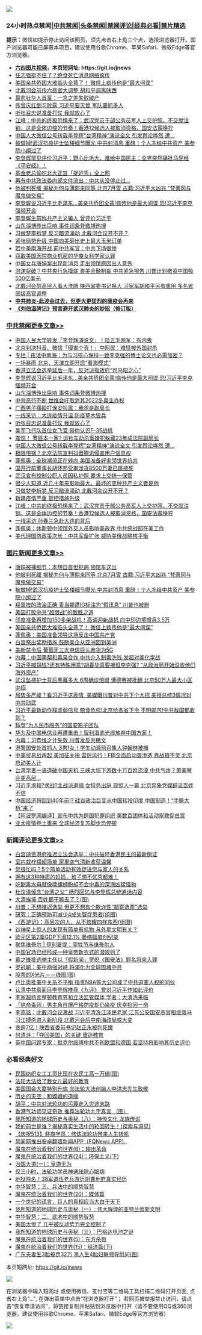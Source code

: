 ![](https://raw.githubusercontent.com/fqnews/bnews/master/64photo/fqnews-qr.jpg)

<div id="tt">
<h3>24小时热点禁闻|<a href="#%E4%B8%AD%E5%85%B1%E7%A6%81%E9%97%BB%E6%9B%B4%E5%A4%9A%E6%96%87%E7%AB%A0">中共禁闻</a>|<a href="#%E5%9B%BE%E7%89%87%E6%96%B0%E9%97%BB%E6%9B%B4%E5%A4%9A%E6%96%87%E7%AB%A0">头条禁闻</a>|<a href="#%E6%96%B0%E9%97%BB%E8%AF%84%E8%AE%BA%E6%9B%B4%E5%A4%9A%E6%96%87%E7%AB%A0">禁闻评论|<a href="#%E5%BF%85%E7%9C%8B%E7%BB%8F%E5%85%B8%E5%A5%BD%E6%96%87">经典必看|<a href="/video.md#%E7%A6%81%E7%89%87%E7%B2%BE%E9%80%89">禁片精选</a></h3>
<div><b>提示：</b>微信如提示停止访问该网页，须先点击右上角三个点，选择浏览器打开。国产浏览器可能已屏蔽本项目，建议使用谷歌Chrome、苹果Safari、微软Edge等官方浏览器。</div>
<ul>
<li><b><a href="http://d1.bdrive.tk/64.mp4" target="_blank">六四图片视频</a>，本页短网址: https://git.io/jnews</b></li>
<li><a href="/comments/20200731/1372430.md">任志强挺不住了？绝食死亡消息网络疯传</a></li>
<li><a href="/topimagenews/20200731/1372454.md">美国亲共侨团大难临头全蔫了！ 微信上疯传他是“最大间谍”</a></li>
<li><a href="/cbnews/20200731/1372510.md">北戴河会前传六高官大调整 胡和平调离陕西</a></li>
<li><a href="/cnnews/20200731/1372406.md">最悲壮华人首富：一念之差失败破产</a></li>
<li><a href="/cbnews/20200731/1372455.md">传曾庆红倒习败露 习近平要灭曾 军队要抓多人</a></li>
<li><a href="/cbnews/20200731/1372648.md">听张召忠说准备打仗 我就放心了</a></li>
<li><a href="/cbnews/20200731/1372569.md">江峰：中共的终极恐惧来了：武汉党员干部公务员军人上交护照，不交就注销，这是全体边控的节奏！香港12候选人被取消资格，国安法露狰狞</a></li>
<li><a href="/cbnews/20200731/1372624.md">中国人大微信公号转载李登辉“台湾精神”演说全文 引发舆论哗然 遭…</a></li>
<li><a href="/topimagenews/20200731/1372770.md">被做掉!武汉抗疫护士坠楼细节曝光 中共封消息 重磅！个人冻结中共资产 美参院小组过了</a></li>
<li><a href="/bannedvideo/20200731/1372612.md">李登辉罕见评价习近平：野心比毛大，难给中国民主；全党突然痛批马屁经《平安经》！</a></li>
<li><a href="/baitai/20200731/1372705.md">基金老总偷吃北大正宫「捉奸秀」全上网</a></li>
<li><a href="/cbnews/20200731/1372527.md">再有中共政法委内部文件流出：中共从没停止过…</a></li>
<li><a href="/topimagenews/20200731/1372796.md">他被判死缓 揭秘为何与薄熙来同等 北京7月雪 古籍:习近平大凶兆 “梵蒂冈与魔鬼做交易”</a></li>
<li><a href="/cbnews/20200731/1372676.md">李登辉说习近平比毛泽东...美亲共侨团全蔫!疯传他是最大间谍 恐!习近平李克强频开会</a></li>
<li><a href="/ssgc/20200731/1372509.md">李登辉生前称共产主义骗人 曾评价习近平</a></li>
<li><a href="/cbnews/20200731/1372670.md">山东淄博传出巨响 事件词条登微博热搜</a></li>
<li><a href="/cbnews/20200731/1372571.md">习做梦李拆梦 反习暗流涌动 北戴河会议开不开？</a></li>
<li><a href="/cnnews/20200731/1372521.md">紧张局势升级 中国向美砸出史上最大玉米订单</a></li>
<li><a href="/cbnews/20200731/1372495.md">若中美南海开战 前中共军官：中共下场很惨</a></li>
<li><a href="/worldnews/usa/20200731/1372553.md">窃取美国医院商业机密的华裔女科学家认罪</a></li>
<li><a href="/headline/20200801/1372831.md">中国女兵唐娟案出现新消息 走出领馆原因出人意外</a></li>
<li><a href="/finance/20200731/1372699.md">泡沫将破？中共央行急摸底 畏美金融制裁 中共紧急报告 川普计划撤资中国吸500亿美元</a></li>
<li><a href="/comments/20200731/1372622.md">北戴河会前高层人事大洗牌 陕西省委书记换人 习家军胡和平另有重用 多名省部级高官调整</a></li>
<li><b><a href="/comments/20200211/1275071.md" target="_blank">中共肺炎-此波会过去，但更大更猛烈的瘟疫会再来</a></b></li>
<li><b><a href="/comments/20200207/1272816.md" target="_blank">《刘伯温碑记》预言避开武汉肺炎的妙招（修订版）</a></b></li>
</ul>
</div>

<div class="catlist">
<h3><a href="/cbnews/" target="_blank">中共禁闻</a><span><a href="/cbnews/" target="_blank" rel="nofollow">更多文章>></a></span></h3>
<ul>
<li><a href="/cbnews/20200801/1372895.md" target="_blank">中国人民大学转发「李登辉演说文」！陆五毛网军：有内鬼</a></li>
<li><a href="/cbnews/20200801/1372891.md" target="_blank">北京判决抖音、微信「侵害个资！」中网民：难怪被外国封杀</a></li>
<li><a href="/cbnews/20200801/1372870.md" target="_blank">专栏 | 夜话中南海：为与习核心保持一致李克强的博士论文也必需加密？</a></li>
<li><a href="/cbnews/20200801/1372869.md" target="_blank">一场暴雨 北京、天津立即开启“看海模式”</a></li>
<li><a href="/cbnews/20200731/1372799.md" target="_blank">香港立法会选举延后一年，反对派指政府“司马昭之心”</a></li>
<li><a href="/cbnews/20200731/1372676.md" target="_blank">李登辉说习近平比毛泽东&#8230;美亲共侨团全蔫!疯传他是最大间谍 恐!习近平李克强频开会</a></li>
<li><a href="/cbnews/20200731/1372670.md" target="_blank">山东淄博传出巨响 事件词条登微博热搜</a></li>
<li><a href="/cbnews/20200731/1372664.md" target="_blank">中共恶行不断 世维会吁取消其2022冬奥主办权</a></li>
<li><a href="/cbnews/20200731/1372651.md" target="_blank">广西男子痛殴打保安叫嚣：我爸是副局长</a></li>
<li><a href="/cbnews/20200731/1372649.md" target="_blank">一线采访：大连疫情升温 防疫草木皆兵</a></li>
<li><a href="/cbnews/20200731/1372648.md" target="_blank">听张召忠说准备打仗 我就放心了</a></li>
<li><a href="/cbnews/20200731/1372644.md" target="_blank">美军飞行队首位女飞官 带你认识F-35战机</a></li>
<li><a href="/cbnews/20200731/1372632.md" target="_blank">震惊！ 警匪本一家? 运钞车劫杀案嫌犯躲藏23年成法院副局长</a></li>
<li><a href="/cbnews/20200731/1372624.md" target="_blank">中国人大微信公号转载李登辉“台湾精神”演说全文 引发舆论哗然 遭…</a></li>
<li><a href="/cbnews/20200731/1372617.md" target="_blank">极限甩锅？北京法院宣判抖音腾讯侵害用户信息权</a></li>
<li><a href="/cbnews/20200731/1372615.md" target="_blank">蓬佩奥：全球潮流正在转向 美国准备好率领世界抗共</a></li>
<li><a href="/cbnews/20200731/1372607.md" target="_blank">国开行前董事长胡怀邦受审涉贪8500万妻已跳楼死</a></li>
<li><a href="/cbnews/20200731/1372589.md" target="_blank">武汉宣布控制公职人员因私护照 要求上交统一保管</a></li>
<li><a href="/cbnews/20200731/1372582.md" target="_blank">很少人知道 近几十年来影响最大、最坏的变种共产主义者是他</a></li>
<li><a href="/cbnews/20200731/1372571.md" target="_blank">习做梦李拆梦 反习暗流涌动 北戴河会议开不开？</a></li>
<li><a href="/cbnews/20200731/1372570.md" target="_blank">新疆疫情严重 管控措施升级</a></li>
<li><a href="/cbnews/20200731/1372569.md" target="_blank">江峰：中共的终极恐惧来了：武汉党员干部公务员军人上交护照，不交就注销，这是全体边控的节奏！香港12候选人被取消资格，国安法露狰狞</a></li>
<li><a href="/cbnews/20200731/1372566.md" target="_blank">一线采访 孙春兰急赴大连的背后</a></li>
<li><a href="/cbnews/20200731/1372565.md" target="_blank">蓬佩奥：休斯顿中领馆外交人员影响美政界 中共统战部在美工作</a></li>
<li><a href="/cbnews/20200731/1372564.md" target="_blank">美代理国防政策次长：中共军备扩张 威胁美俄战略核平衡</a></li>

</ul>
</div>
<div class="catlist">
<h3><a href="/topimagenews/" target="_blank">图片新闻</a><span><a href="/topimagenews/" target="_blank" rel="nofollow">更多文章>></a></span></h3>
<ul>
<li><a href="/topimagenews/20200801/1372858.md" target="_blank">唐娟被捕细节：本想自首但犯病 领馆车送出</a></li>
<li><a href="/topimagenews/20200731/1372796.md" target="_blank">他被判死缓 揭秘为何与薄熙来同等 北京7月雪 古籍:习近平大凶兆 “梵蒂冈与魔鬼做交易”</a></li>
<li><a href="/topimagenews/20200731/1372770.md" target="_blank">被做掉!武汉抗疫护士坠楼细节曝光 中共封消息 重磅！个人冻结中共资产 美参院小组过了</a></li>
<li><a href="/topimagenews/20200731/1372635.md" target="_blank">羟氯喹的政治正确 麦当娜遭IG标注为“假讯息” 川普也被删</a></li>
<li><a href="/comments/20200731/1372471.md" target="_blank">美国打败中共“超限战”的致胜之道</a></li>
<li><a href="/topimagenews/20200731/1372515.md" target="_blank">印度准备再增加150多架战机！高调迎新战机 向中印边境增兵3.5万</a></li>
<li><a href="/topimagenews/20200731/1372454.md" target="_blank">美国亲共侨团大难临头全蔫了！ 微信上疯传他是“最大间谍”</a></li>
<li><a href="/topimagenews/20200731/1372446.md" target="_blank">蓬佩奥：美国准备领导这场反击中国共产党</a></li>
<li><a href="/topimagenews/20200731/1372338.md" target="_blank">白宫祭出奖励措施 鼓励美企从亚洲回到美洲</a></li>
<li><a href="/topimagenews/20200731/1372337.md" target="_blank">美新禁令后 葡萄牙三大电信巨头弃华为5G</a></li>
<li><a href="/topimagenews/20200731/1372321.md" target="_blank">内幕：中国黑帮和毒枭合作 中共介入制毒洗钱 发起对美化学战</a></li>
<li><a href="/topimagenews/20200730/1372270.md" target="_blank">习近平喊捐钱?还有特殊用意?胡春华真要接班李克强? &#8220;从政治局开始没收他们海外资产&#8221;</a></li>
<li><a href="/topimagenews/20200730/1372227.md" target="_blank">武汉坠楼护士背后黑幕多大 6周确诊倍增 谭德赛被批翻 北京50万人最大小区中招</a></li>
<li><a href="/topimagenews/20200730/1372156.md" target="_blank">局势多严峻？看习近平这表情  美媒曝川普对中共下个大招 美授总统3情况对中共动武</a></li>
<li><a href="/topimagenews/20200730/1372152.md" target="_blank">习近平最新动作释虚弱信号 粮食危机!北京给各省下令 不明邮包!中共敌国都收到？</a></li>
<li><a href="/topimagenews/20200730/1371678.md" target="_blank">拜登“为人民币服务”的国安影子团队</a></li>
<li><a href="/topimagenews/20200730/1371159.md" target="_blank">华为及中国电信业再遭重击！智利海底光缆放弃中国方案！</a></li>
<li><a href="/topimagenews/20200730/1370225.md" target="_blank">内幕：习恭维之计失效 川普发反共檄文</a></li>
<li><a href="/topimagenews/20200730/1370126.md" target="_blank">港警国安处首抓人 3男1女！学生动源前召集人钟翰林被捕</a></li>
<li><a href="/topimagenews/20200729/1370121.md" target="_blank">中美贸易战再起 美加征关税 雷厉风行！FBI全面启动查渗透 靠战狼不灵 北京启动美人计</a></li>
<li><a href="/topimagenews/20200729/1370051.md" target="_blank">台湾学者一语道破中国天机 三峡大坝下游数十万百姓流浪 中共气炸？萧美琴会美高层…</a></li>
<li><a href="/topimagenews/20200729/1370033.md" target="_blank">习近平求和?求战?主战派退缩 女特务出庭 现惊人一幕 北京异象党媒辟谣百姓不信</a></li>
<li><a href="/topimagenews/20200729/1369885.md" target="_blank">中国经济将回到40年前!? 硅谷政治巨变从中国转投印度 中国制造！“手撕大桥”来了</a></li>
<li><a href="/topimagenews/20200729/1368682.md" target="_blank">【阿波罗网编译】宣布中共为跨国犯罪组织 美数百团体和活动家敦促白宫</a></li>
<li><a href="/topimagenews/20200729/1368377.md" target="_blank">亚太疫情卷土重来 全球经济复苏脚步恐停顿</a></li>

</ul>
</div>
<div class="catlist">
<h3><a href="/comments/" target="_blank">新闻评论</a><span><a href="/comments/" target="_blank" rel="nofollow">更多文章>></a></span></h3>
<ul>
<li><a href="/comments/20200801/1372922.md" target="_blank">白宫谴责港府推迟立法会选举：中共破坏香港民主的最新例证</a></li>
<li><a href="/comments/20200801/1372921.md" target="_blank">室内栽柠檬超简单  家里空气清新收获温馨</a></li>
<li><a href="/comments/20200801/1372901.md" target="_blank">您很忙吗？5个简单活动有效促进您与家人的关系</a></li>
<li><a href="/comments/20200801/1372896.md" target="_blank">拥有这3种特质的妈妈，孩子想不优秀都难！</a></li>
<li><a href="/comments/20200801/1372856.md" target="_blank">吃剧毒水母就像嗦螺蛳粉却不会中毒的深海凶猛怪物</a></li>
<li><a href="/comments/20200801/1372854.md" target="_blank">杜汶泽悼念“台湾之父”  杨烈回忆与李登辉总统通话内容</a></li>
<li><a href="/comments/20200801/1372838.md" target="_blank">大清挨揍 百姓都干嘛去了？(图)</a></li>
<li><a href="/comments/20200801/1372833.md" target="_blank">川普：不想推迟选举 但更不想有个欺诈性“邮寄选票”选举</a></li>
<li><a href="/comments/20200801/1372816.md" target="_blank">研究：正确预防可减少4成失智症患者(组图)</a></li>
<li><a href="/comments/20200801/1372815.md" target="_blank">《西游记》：高层次的人，从不炫耀四样东西(组图)</a></li>
<li><a href="/comments/20200731/1372810.md" target="_blank">谷神星上惊人的发现有简单有机物 与外星文明有关？</a></li>
<li><a href="/comments/20200731/1372798.md" target="_blank">欧元区第2季GDP下滑12.1% 萎缩幅度创纪录</a></li>
<li><a href="/comments/20200731/1372793.md" target="_blank">聚焦维吾尔 | 伊利夏提：宰牲节与维吾尔人</a></li>
<li><a href="/comments/20200731/1372789.md" target="_blank">中国官场已经形成一种皇帝新衣式的潜规则了</a></li>
<li><a href="/comments/20200731/1372766.md" target="_blank">黄之锋批选举主任以「假新闻」罗织《国安法》罪名将来入罪</a></li>
<li><a href="/comments/20200731/1372763.md" target="_blank">罗冠聪：美中两强对峙 将演化为全球围堵中共</a></li>
<li><a href="/comments/20200731/1372742.md" target="_blank">股票的X光片－－线图(图)</a></li>
<li><a href="/comments/20200731/1372685.md" target="_blank">卢比奥批美中关系不平衡 指责NBA等大公司成了中共迫害人权的同伙</a></li>
<li><a href="/comments/20200731/1372669.md" target="_blank">认清中共真面目李登辉推荐《九评》 曾对习近平作如此评价</a></li>
<li><a href="/comments/20200731/1372668.md" target="_blank">李家超扬言整顿教育界和立法监管媒体 学者：大清洗来临</a></li>
<li><a href="/comments/20200731/1372667.md" target="_blank">「绝命毒师」男主角自爆严格防疫却仍染疫  庆幸捡回一命</a></li>
<li><a href="/comments/20200731/1372663.md" target="_blank">李燕铭：北戴河会议激战 习近平清洗江泽民老家 江苏公安国安高官相继落马 习江搏杀进入新阶段 北戴河会后中南海政局或大变</a></li>
<li><a href="/comments/20200731/1372650.md" target="_blank">贪逾7亿！陕西省委前书记赵正永被判死缓</a></li>
<li><a href="/comments/20200731/1372633.md" target="_blank">何清涟：「夺回美国」的关键 重造教育</a></li>
<li><a href="/comments/20200731/1372628.md" target="_blank">英中国问题专家：默克尔绥靖中共不利欧盟和德国 若坚持将影响其历史评价</a></li>

</ul>
</div>

<div class="catlist">
<h3>必看经典好文</h3>
<ul>
<li><a href="/lifebaike/20200515/1328783.md" target="_blank">民国纺织女工工资比现在农民工高一万倍(图)</a></li>
<li><a href="/cbnews/20200516/1329218.md" target="_blank">法轮大法给了我女儿最好的教育</a></li>
<li><a href="/comments/20200516/1329276.md" target="_blank">美国国会大厦特别升旗 向法轮大法创始人李洪志先生致敬</a></li>
<li><a href="/cbnews/20190219/1083302.md" target="_blank">历史的天空：和嫦娥的道缘</a></li>
<li><a href="/cbnews/20200720/1363328.md" target="_blank">胡平：中共对法轮功的污蔑走入穷途末路</a></li>
<li><a href="/comments/20200517/1330064.md" target="_blank">香港气功师见证奇效 推荐法轮功九字真言 （图）</a></li>
<li><a href="/topimagenews/20180225/905380.md" target="_blank">我所知道的地球历史与奥秘（八）：神传文化 龙族传说</a></li>
<li><a href="/comments/20200715/1359453.md" target="_blank">我的前世是谁？揭秘真实生活中的轮回转生！(探索与洞见)</a></li>
<li><a href="/cbnews/20200518/1330564.md" target="_blank">【庆祝513】非裔学员：修炼法轮功带来人生转机</a></li>
<li><a href="/comments/20200503/1322531.md" target="_blank">禁闻网推出安卓翻墙新闻APP（FQNews APP）</a></li>
<li><a href="/topimagenews/20180524/947358.md" target="_blank">魔鬼在统治着我们的世界(6)：输出革命</a></li>
<li><a href="/cbnews/20180907/994846.md" target="_blank">魔鬼在统治着我们的世界(24)：环保主义(下)</a></li>
<li><a href="/cbnews/20180307/911097.md" target="_blank">治国大道(一)：皇道无为</a></li>
<li><a href="/health/20170626/780270.md" target="_blank">仅三小时，法轮功学员神通祛除心脏病</a></li>
<li><a href="/cbnews/20200531/1337381.md" target="_blank">地狱除名！38军退伍老兵游历阴曹地府真实经历</a></li>
<li><a href="/comments/20200605/783248.md" target="_blank">中华智慧：三、兵法中的顺势智慧</a></li>
<li><a href="/comments/20180725/976787.md" target="_blank">魔鬼在统治着我们的世界(20)：媒体篇</a></li>
<li><a href="/comments/20200621/1348067.md" target="_blank">一个世纪的谎言，巨人的真相应当大白于天下</a></li>
<li><a href="/tculture/xiulian/20170611/772817.md" target="_blank">我所知道的地球历史与奥秘（一）: 伟大辉煌的亚特兰蒂斯文明</a></li>
<li><a href="/comments/20200605/783249.md" target="_blank">中华智慧：二、武术中的顺势智慧</a></li>
<li><a href="/comments/20200624/1349702.md" target="_blank">美国太惨了 几乎被反动势力完全控制了</a></li>
<li><a href="/tculture/xiulian/20170726/797589.md" target="_blank">我所知道的地球历史与奥秘（三）：巴格达电池之谜</a></li>
<li><a href="/topimagenews/20180524/946967.md" target="_blank">魔鬼在统治着我们的世界(5)：东方杀戮</a></li>
<li><a href="/topimagenews/20180610/955499.md" target="_blank">魔鬼在统治着我们的世界(15)：经济篇(下)</a></li>
<li><a href="/cbnews/20200611/1343037.md" target="_blank">广东夫妻生3胎被罚32万 黑人生4胎妇联领导慰问(图)</a></li>

</ul>
</div>

本页短网址: https://git.io/jnews

![](https://raw.githubusercontent.com/fqnews/bnews/master/64photo/fqnews-qr.jpg)

在浏览器中输入短网址 或使用微信、支付宝等二维码工具扫描二维码打开页面, 点击右上角"...", 在弹出菜单中点击“在浏览器打开”； 若网页被举报禁止访问，请点击“恢复申请访问”，将链接复制并粘贴到浏览器中打开（请不要使用QQ或360浏览器，建议使用谷歌Chrome、苹果Safari、微软Edge等官方浏览器）

![](https://raw.githubusercontent.com/fqnews/bnews/master/64photo/wx.jpg)